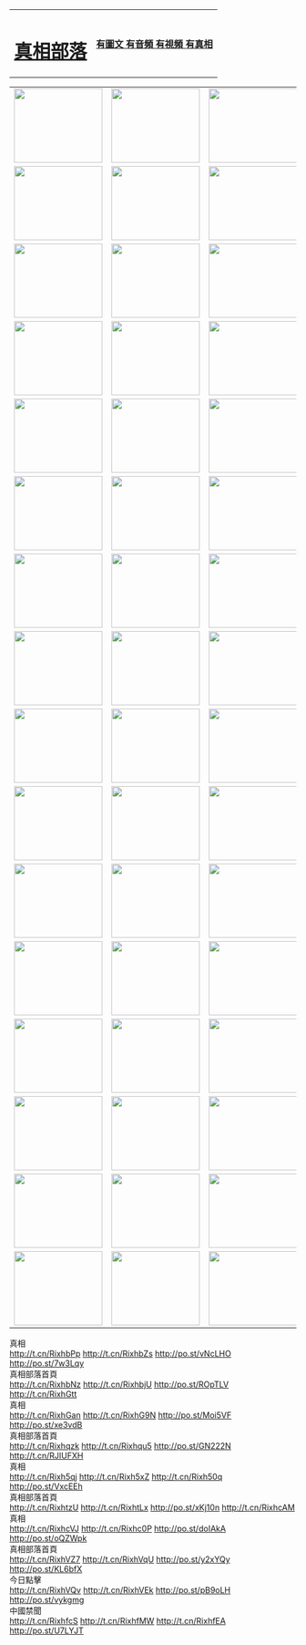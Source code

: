 <table>
<tr>

<td>
	<H1><a href="http://26.is-a-liberal.com/zx/">真相部落</a></H1>
</td>
<td>
	<H4><a href="http://26.is-a-liberal.com/zx/">有圖文 有音頻 有視頻 有真相</a></H4>
</td>
</tr>

</table>
<table>
<tr>
	<td><a href="http://557.co-m.org/xtr/107/"><img  src ="http://557.co-m.org/pic/2017/02/107.jpg" width="155px" height="130px"></a></td>
	<td><a href="http://557.co-m.org/xtr/829/"><img src ="http://557.co-m.org/pic/2017/02/829.jpg" width="155px" height="130px"></a></td>
	<td><a href="http://557.co-m.org/xtr/69/"><img  src ="http://557.co-m.org/pic/2017/02/69.jpg" width="155px" height="130px"></a></td>
	<td><a href="http://557.co-m.org/xtr/99/"><img  src ="http://557.co-m.org/pic/2017/02/99.jpg" width="155px" height="130px"></a></td>
</tr>
<tr>
	<td><a href="http://557.co-m.org/xtr/40/"><img  src ="http://557.co-m.org/pic/2017/02/40.jpg" width="155px" height="130px"></a></td>
	<td><a href="http://557.co-m.org/xtr/20/"><img  src ="http://557.co-m.org/pic/2017/02/20.jpg" width="155px" height="130px"></a></td>
	<td><a href="http://557.co-m.org/xtr/81/"><img  src ="http://557.co-m.org/pic/2017/02/81.jpg" width="155px" height="130px"></a></td>
	<td><a href="http://557.co-m.org/xtr/2/"><img  src ="http://557.co-m.org/pic/2017/02/2.jpg" width="155px" height="130px"></a></td>
</tr>
<tr>
	<td><a href="http://557.co-m.org/xtr/86/"><img  src ="http://557.co-m.org/pic/2017/02/86.jpg" width="155px" height="130px"></a></td>
	<td><a href="http://557.co-m.org/xtr/109/"><img  src ="http://557.co-m.org/pic/2017/02/109.jpg" width="155px" height="130px"></a></td>
	<td><a href="http://557.co-m.org/xtr/1378/"><img  src ="http://557.co-m.org/pic/2017/02/1378.jpg" width="155px" height="130px"></a></td>
	<td><a href="http://557.co-m.org/xtr/57/"><img  src ="http://557.co-m.org/pic/2017/02/57.jpg" width="155px" height="130px"></a></td>
</tr>
<tr>
	<td><a href="http://557.co-m.org/xtr/1219/"><img  src ="http://557.co-m.org/pic/2017/02/1219.jpg" width="155px" height="130px"></a></td>
	<td><a href="http://557.co-m.org/xtr/1220/"><img  src ="http://557.co-m.org/pic/2017/02/1220.jpg" width="155px" height="130px"></a></td>
	<td><a href="http://557.co-m.org/xtr/1221/"><img  src ="http://557.co-m.org/pic/2017/02/1221.jpg" width="155px" height="130px"></a></td>
	<td><a href="http://557.co-m.org/xtr/51/"><img  src ="http://557.co-m.org/pic/2017/02/51.jpg" width="155px" height="130px"></a></td>
</tr>
<tr>
	<td><a href="http://557.co-m.org/xtr/1055/"><img  src ="http://557.co-m.org/pic/2017/02/1055.jpg" width="155px" height="130px"></a></td>
	<td><a href="http://557.co-m.org/xtr/611/"><img  src ="http://557.co-m.org/pic/2017/02/611.jpg" width="155px" height="130px"></a></td>
	<td><a href="http://557.co-m.org/xtr/1121/"><img  src ="http://557.co-m.org/pic/2017/02/1121.jpg" width="155px" height="130px"></a></td>
	<td><a href="http://557.co-m.org/xtr/610/"><img  src ="http://557.co-m.org/pic/2017/02/610.jpg" width="155px" height="130px"></a></td>
</tr>
<tr>
	<td><a href="http://557.co-m.org/xtr/1128/"><img  src ="http://557.co-m.org/pic/2017/02/1128.jpg" width="155px" height="130px"></a></td>
	<td><a href="http://557.co-m.org/xtr/1395/"><img  src ="http://557.co-m.org/pic/2017/02/1406.jpg" width="155px" height="130px"></a></td>
	<td><a href="http://557.co-m.org/xtr/1407/"><img  src ="http://557.co-m.org/pic/2017/02/1407.jpg" width="155px" height="130px"></a></td>
	<td><a href="http://557.co-m.org/xtr/934/"><img  src ="http://557.co-m.org/pic/2017/02/934.jpg" width="155px" height="130px"></a></td>
</tr>
<tr>
	<td><a href="http://557.co-m.org/xtr/641/"><img  src ="http://557.co-m.org/pic/2017/02/641.jpg" width="155px" height="130px"></a></td>
	<td><a href="http://557.co-m.org/xtr/949/"><img  src ="http://557.co-m.org/pic/2017/02/949.jpg" width="155px" height="130px"></a></td>
	<td><a href="http://557.co-m.org/xtr/112/"><img  src ="http://557.co-m.org/pic/2017/02/112.jpg" width="155px" height="130px"></a></td>
	<td><a href="http://557.co-m.org/xtr/812/"><img  src ="http://557.co-m.org/pic/2017/02/812.jpg" width="155px" height="130px"></a></td>
</tr>
<tr>
	<td><a href="http://557.co-m.org/xtr/103/"><img  src ="http://557.co-m.org/pic/2017/02/103.jpg" width="155px" height="130px"></a></td>
	<td><a href="http://557.co-m.org/xtr/3/"><img  src ="http://557.co-m.org/pic/2017/02/3.jpg" width="155px" height="130px"></a></td>
	<td><A HREF="http://557.co-m.org/mp4/zx/2015/11/Lkmtt.mp4" target="_blank" title="蓮開滿天庭"><img  src="http://557.co-m.org/pic/2015/11/Lkmtt3480_jssor.jpg"  width="155px" height="130px"></A></td>
	<td><A HREF="http://557.co-m.org/mp4/zx/2015/11/2013513.mp4" target="_blank" title="飛旋的法輪"><img  src="http://557.co-m.org/pic/2015/11/falun480_jssor.jpg"  width="155px" height="130px"></A></td>
</tr>
<tr>
	<td><A HREF="http://557.co-m.org/mp4/zx/2015/11/NYParade.mp4" target="_blank" title="2004年4月10日法輪功紐約大遊行"><img  src="http://557.co-m.org/pic/2015/11/nyparade480_jssor.jpg"  width="155px" height="130px"></A></td>
	<td><A HREF="http://557.co-m.org/mp4/news617/2015/05/WEB_s28093.mp4" target="_blank" title="2015年世界法輪大法日特別報導"><img  src="http://557.co-m.org/pic/2015/11/p6752711a666997037_jssor.jpg"  width="155px" height="130px"></A></td>
	<td><A HREF="http://557.co-m.org/mp4/news829/2015/11/30211_326650.mp4" target="_blank" title="滄州綁架案連審四天 民眾抹淚稱審好人"><img  src="http://557.co-m.org/pic/2015/11/changzhou2480_jssor.jpg"  width="155px" height="130px"></A></td>
	<td><A HREF="http://557.co-m.org/mp4/mhph/2015/10/changzhou.mp4" target="_blank" title="滄州真相--獅城血淚"><img  src="http://557.co-m.org/pic/2015/11/changzhou480_jssor.jpg"  width="155px" height="130px"></A></td>
</tr>
<tr>
	<td><A HREF="http://557.co-m.org/mp4/mhjd/mhjd_55.mp4" target="_blank" title="正義律師與無罪辯護"><img  src="http://557.co-m.org/pic/2015/11/wzbh480_jssor.jpg"  width="155px" height="130px"></A></td>
	<td><A HREF="http://557.co-m.org/mp4/zx/2015/11/layerkcs.mp4" target="_blank" title="中國的良心--高智晟律師"><img  src="http://557.co-m.org/pic/2015/11/layerkcs2480_jssor.jpg"  width="155px" height="130px"></A></td>
	<td><A HREF="http://557.co-m.org/mp4/mhph/2015/10/szxl.mp4" target="_blank" title="神州血淚--北京、大慶、廣東、哈爾濱"><img  src="http://557.co-m.org/pic/2015/11/szxl480_jssor.jpg"  width="155px" height="130px"></A></td>
	<td><A HREF="http://557.co-m.org/mp4/zx/2015/11/TangShanFFXS.mp4" target="_blank" title="真相紀錄片：鳳凰新生"><img  src="http://557.co-m.org/pic/2015/11/fhxs2480_jssor.jpg"  width="155px" height="130px"></A></td>
</tr>
<tr>
	<td><A HREF="http://557.co-m.org/mp4/zx/2015/11/jidong.mp4" target="_blank" title="冀東監獄的罪惡"><img  src="http://557.co-m.org/pic/2015/11/jidong480_jssor.jpg"  width="155px" height="130px"></A></td>
	<td><A HREF="http://557.co-m.org/mp4/mhph/2015/10/tangshan.mp4" target="_blank" title="鳳凰血淚"><img  src="http://557.co-m.org/pic/2015/11/tangshan480_jssor.jpg"  width="155px" height="130px"></A>
					</div></td>
	<td>	<A HREF="http://557.co-m.org/mp4/mhph/2015/10/zfxtzxl.mp4" target="_blank" title="政法系統罪行錄--唐山篇"><img  src="http://557.co-m.org/pic/2015/11/zfxtzxl480_jssor.jpg"  width="155px" height="130px"></A></td>
	<td><A HREF="http://557.co-m.org/mp4/mhph/2015/10/QDBG.mp4" target="_blank" title="青島悲歌"><img  src="http://557.co-m.org/pic/2015/10/qdbg2480_jssor.jpg"  width="155px" height="130px"></A></td>
</tr>
<tr>
	<td><A HREF="http://557.co-m.org/mp4/mhph/2015/10/huludao.mp4" target="_blank" title="葫蘆島永恆的見證"><img  src="http://557.co-m.org/pic/2015/10/huludao480_jssor.jpg"  width="155px" height="130px"></A></td>
	<td><A HREF="http://557.co-m.org/mp4/mhph/2015/10/qbzx.mp4" target="_blank" title="湖畔泉邊聽真相-濟南泉城的傳奇"><img  src="http://557.co-m.org/pic/2015/10/hupan480_jssor.jpg"  width="155px" height="130px"></A></td>
	<td><A HREF="http://557.co-m.org/mp4/mhph/2015/10/baoding_dvd_v2.mp4" target="_blank" title="燕趙悲歌"><img  src="http://557.co-m.org/pic/2015/10/yzbg480_jssor.jpg"  width="155px" height="130px"></A></td>
	<td><A HREF="http://557.co-m.org/mp4/zx/2015/11/meihuashi_complete_ED2.0.mp4" target="_blank" title="梅花詩完整版"><img  src="http://557.co-m.org/pic/2015/11/mhs480_jssor.jpg"  width="155px" height="130px"></A></td>
</tr>
<tr>
	<td><A HREF="http://557.co-m.org/mp4/zx/2015/11/fengbei512k.mp4" target="_blank" title="豐碑"><img  src="http://557.co-m.org/pic/2015/11/fongbei480_jssor.jpg"  width="155px" height="130px"></A></td>
	<td><A HREF="http://557.co-m.org/mp4/zx/2015/11/fytdxComplete.mp4" target="_blank" title="風雨天地行全集"><img  src="http://557.co-m.org/pic/2015/11/fytdxWhite480_jssor.jpg"  width="155px" height="130px"></A></td>
	<td><A HREF="http://557.co-m.org/mp4/zx/2015/11/JianZheng.mp4" target="_blank" title="見證"><img  src="http://557.co-m.org/pic/2015/11/witness480_jssor.jpg"  width="155px" height="130px"></A></td>
	<td><A HREF="http://557.co-m.org/mp4/mhph/2015/10/hcym.mp4" target="_blank" title="紅朝陰謀"><img  src="http://557.co-m.org/pic/2015/10/hcym480_jssor.jpg"  width="155px" height="130px"></A></td>
</tr>
<tr>
	<td><A HREF="http://557.co-m.org/mp4/zx/2015/11/zfzxPalV3.mp4" target="_blank" title="是自焚還是騙局"><img  src="http://557.co-m.org/pic/2015/11/zfzx4805_jssor.jpg"  width="155px" height="130px"></A></td>
	<td><A HREF="http://557.co-m.org/mp4/zx/2015/11/lsdspMsyTd.mp4" target="_blank" title="歷史的審判"><img  src="http://557.co-m.org/pic/2015/11/lsdsp480_jssor.jpg"  width="155px" height="130px"></A></td>
	<td><A HREF="http://557.co-m.org/mp4/news886/2015/11/concat886.mp4" target="_blank" title="一周全球控告江澤民"><img  src="http://557.co-m.org/pic/2015/11/news886480_jssor.jpg"  width="155px" height="130px"></A></td>
	<td><A HREF="http://557.co-m.org/mp4/news1378/2014/08/CQSD_s0_e4_v2_i0-CQSD_4-video.mp4" target="_blank" title="歐洲的抉擇"><img  src="http://557.co-m.org/pic/2015/11/p5143421a564166643-ss_jssor.jpg"  width="155px" height="130px"></A></td>
</tr>
<tr>
	<td><A HREF="http://557.co-m.org/mp4/zx/2015/11/hk20150720parade.mp4" target="_blank" title="港法輪功反迫害大遊行 大陸遊客震撼"><img  src="http://557.co-m.org/pic/2015/11/281098-ss_jssor.jpg"  width="155px" height="130px"></A></td>
	<td><A HREF="http://557.co-m.org/mp4/zx/2015/11/20150720hkParade512k.mp4" target="_blank" title="香港法輪功720遊行聲援訴江潮"><img  src="http://557.co-m.org/pic/2015/11/2015720parade480_jssor.jpg"  width="155px" height="130px"></A></td>
	<td><A HREF="http://557.co-m.org/mp4/zx/2015/11/hktdc512.mp4" target="_blank" title="香港退黨潮"><img  src="http://557.co-m.org/pic/2015/11/hktdc480_jssor.jpg"  width="155px" height="130px"></A></td>
	<td><A HREF="http://557.co-m.org/mp4/news413/2015/11/concat413.mp4" target="_blank" title="本月退黨精選"><img  src="http://557.co-m.org/pic/2015/11/tuidang480_jssor.jpg"  width="155px" height="130px"></A></td>
</tr>
<tr>
	<td><A HREF="http://557.co-m.org/mp4/news823/2015/11/TSZG_British_1_QA_A_TSZG-61-1_XinHaoNianZuoZh_P617180.mp4" target="_blank" title="辛灝年：紀念《九評共產黨》發表十週年演講"><img  src="http://557.co-m.org/pic/2015/11/xhn9p10480_jssor.jpg"  width="155px" height="130px"></A></td>
	<td><A HREF="http://557.co-m.org/mp4/news57/2015/11/JPGCD8.mp4" target="_blank" title="【九評之八】評中國共產黨的邪教本質"><img  src="http://557.co-m.org/pic/2015/11/9pkcd8p480_jssor.jpg"  width="155px" height="130px"></A></td>
	<td><A HREF="http://557.co-m.org/mp4/other/kao.Chih.Sheng_story.mp4"  target="_blank" title="超越恐懼:高智晟的故事"				style="font-size:20px;"><img src="http://557.co-m.org/pic/2016/12/GZS201408070902.jpg"  width="155px" height="130px">
						</A></td>
	<td><A HREF="http://557.co-m.org/mp4/zx/2016/11/oh10yearsInv.mp4"  target="_blank" title="紀錄片《活摘 十年調查》完整版" style="font-size:20px;"><img src="http://557.co-m.org/pic/2016/11/10yearsOHinv.jpg"  width="155px" height="130px">
						</A></td>
</tr>
</table>





<div class="linkbox"><div class="title">真相<div id="url">  <a href="http://t.cn/RixhbPp" target=_blank>http://t.cn/RixhbPp</a>    <a href="http://t.cn/RixhbZs" target=_blank>http://t.cn/RixhbZs</a>    <a href="http://po.st/vNcLHO" target=_blank>http://po.st/vNcLHO</a>    <a href="http://po.st/7w3Lqy" target=_blank>http://po.st/7w3Lqy</a>  </div></div><div class="title">真相部落首頁<div id="url">  <a href="http://t.cn/RixhbNz" target=_blank>http://t.cn/RixhbNz</a>    <a href="http://t.cn/RixhbjU" target=_blank>http://t.cn/RixhbjU</a>    <a href="http://po.st/ROpTLV" target=_blank>http://po.st/ROpTLV</a>    <a href="http://t.cn/RixhGtt" target=_blank>http://t.cn/RixhGtt</a>  </div></div><div class="title">真相<div id="url">  <a href="http://t.cn/RixhGan" target=_blank>http://t.cn/RixhGan</a>    <a href="http://t.cn/RixhG9N" target=_blank>http://t.cn/RixhG9N</a>    <a href="http://po.st/Moi5VF" target=_blank>http://po.st/Moi5VF</a>    <a href="http://po.st/xe3vdB" target=_blank>http://po.st/xe3vdB</a>  </div></div><div class="title">真相部落首頁<div id="url">  <a href="http://t.cn/Rixhqzk" target=_blank>http://t.cn/Rixhqzk</a>    <a href="http://t.cn/Rixhqu5" target=_blank>http://t.cn/Rixhqu5</a>    <a href="http://po.st/GN222N" target=_blank>http://po.st/GN222N</a>    <a href="http://t.cn/RJIUFXH" target=_blank>http://t.cn/RJIUFXH</a>  </div></div><div class="title">真相<div id="url">  <a href="http://t.cn/Rixh5qj" target=_blank>http://t.cn/Rixh5qj</a>    <a href="http://t.cn/Rixh5xZ" target=_blank>http://t.cn/Rixh5xZ</a>    <a href="http://t.cn/Rixh50q" target=_blank>http://t.cn/Rixh50q</a>    <a href="http://po.st/VxcEEh" target=_blank>http://po.st/VxcEEh</a>  </div></div><div class="title">真相部落首頁<div id="url">  <a href="http://t.cn/RixhtzU" target=_blank>http://t.cn/RixhtzU</a>    <a href="http://t.cn/RixhtLx" target=_blank>http://t.cn/RixhtLx</a>    <a href="http://po.st/xKj10n" target=_blank>http://po.st/xKj10n</a>    <a href="http://t.cn/RixhcAM" target=_blank>http://t.cn/RixhcAM</a>  </div></div><div class="title">真相<div id="url">  <a href="http://t.cn/RixhcVJ" target=_blank>http://t.cn/RixhcVJ</a>    <a href="http://t.cn/Rixhc0P" target=_blank>http://t.cn/Rixhc0P</a>    <a href="http://po.st/doIAkA" target=_blank>http://po.st/doIAkA</a>    <a href="http://po.st/oQZWpk" target=_blank>http://po.st/oQZWpk</a>  </div></div><div class="title">真相部落首頁<div id="url">  <a href="http://t.cn/RixhVZ7" target=_blank>http://t.cn/RixhVZ7</a>    <a href="http://t.cn/RixhVqU" target=_blank>http://t.cn/RixhVqU</a>    <a href="http://po.st/y2xYQy" target=_blank>http://po.st/y2xYQy</a>    <a href="http://po.st/KL6bfX" target=_blank>http://po.st/KL6bfX</a>  </div></div><div class="title">今日點擊<div id="url">  <a href="http://t.cn/RixhVQv" target=_blank>http://t.cn/RixhVQv</a>    <a href="http://t.cn/RixhVEk" target=_blank>http://t.cn/RixhVEk</a>    <a href="http://po.st/pB9oLH" target=_blank>http://po.st/pB9oLH</a>    <a href="http://po.st/vykgmg" target=_blank>http://po.st/vykgmg</a>  </div></div><div class="title">中國禁聞<div id="url">  <a href="http://t.cn/RixhfcS" target=_blank>http://t.cn/RixhfcS</a>    <a href="http://t.cn/RixhfMW" target=_blank>http://t.cn/RixhfMW</a>    <a href="http://t.cn/RixhfEA" target=_blank>http://t.cn/RixhfEA</a>    <a href="http://po.st/U7LYJT" target=_blank>http://po.st/U7LYJT</a>  </div></div></div>
